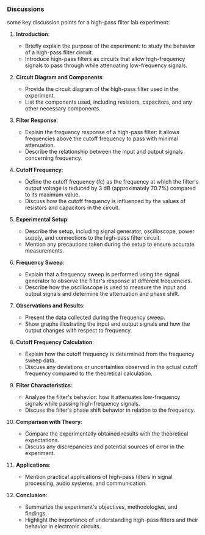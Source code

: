 ### Discussions
some key discussion points for a high-pass filter lab experiment:

1. **Introduction**:
   - Briefly explain the purpose of the experiment: to study the behavior of a high-pass filter circuit.
   - Introduce high-pass filters as circuits that allow high-frequency signals to pass through while attenuating low-frequency signals.

2. **Circuit Diagram and Components**:
   - Provide the circuit diagram of the high-pass filter used in the experiment.
   - List the components used, including resistors, capacitors, and any other necessary components.

3. **Filter Response**:
   - Explain the frequency response of a high-pass filter: it allows frequencies above the cutoff frequency to pass with minimal attenuation.
   - Describe the relationship between the input and output signals concerning frequency.

4. **Cutoff Frequency**:
   - Define the cutoff frequency (fc) as the frequency at which the filter's output voltage is reduced by 3 dB (approximately 70.7%) compared to its maximum value.
   - Discuss how the cutoff frequency is influenced by the values of resistors and capacitors in the circuit.

5. **Experimental Setup**:
   - Describe the setup, including signal generator, oscilloscope, power supply, and connections to the high-pass filter circuit.
   - Mention any precautions taken during the setup to ensure accurate measurements.

6. **Frequency Sweep**:
   - Explain that a frequency sweep is performed using the signal generator to observe the filter's response at different frequencies.
   - Describe how the oscilloscope is used to measure the input and output signals and determine the attenuation and phase shift.

7. **Observations and Results**:
   - Present the data collected during the frequency sweep.
   - Show graphs illustrating the input and output signals and how the output changes with respect to frequency.
   
8. **Cutoff Frequency Calculation**:
   - Explain how the cutoff frequency is determined from the frequency sweep data.
   - Discuss any deviations or uncertainties observed in the actual cutoff frequency compared to the theoretical calculation.

9. **Filter Characteristics**:
   - Analyze the filter's behavior: how it attenuates low-frequency signals while passing high-frequency signals.
   - Discuss the filter's phase shift behavior in relation to the frequency.

10. **Comparison with Theory**:
    - Compare the experimentally obtained results with the theoretical expectations.
    - Discuss any discrepancies and potential sources of error in the experiment.

11. **Applications**:
    - Mention practical applications of high-pass filters in signal processing, audio systems, and communication.

12. **Conclusion**:
    - Summarize the experiment's objectives, methodologies, and findings.
    - Highlight the importance of understanding high-pass filters and their behavior in electronic circuits.

